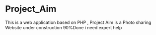 # Project_Aim
This is a web application based on PHP , Project Aim is a Photo sharing Website under construction 90%Done i need expert help

